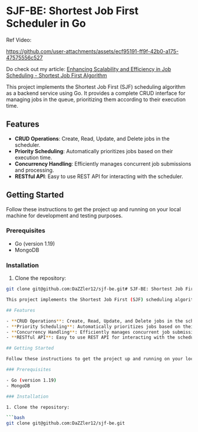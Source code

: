 
# SJF-BE: Shortest Job First Scheduler in Go

Ref Video:

https://github.com/user-attachments/assets/ecf95191-ff9f-42b0-a175-47575556c527

Do check out my article: [Enhancing Scalability and Efficiency in Job Scheduling - Shortest Job First Algorithm](https://www.linkedin.com/pulse/enhancing-scalability-efficiency-job-scheduling-first-bhattacharya-lzlzc/?trackingId=BQmZhoZvRfu2zYR4iHgChw%3D%3D)

This project implements the Shortest Job First (SJF) scheduling algorithm as a backend service using Go. It provides a complete CRUD interface for managing jobs in the queue, prioritizing them according to their execution time.

## Features

- **CRUD Operations**: Create, Read, Update, and Delete jobs in the scheduler.
- **Priority Scheduling**: Automatically prioritizes jobs based on their execution time.
- **Concurrency Handling**: Efficiently manages concurrent job submissions and processing.
- **RESTful API**: Easy to use REST API for interacting with the scheduler.

## Getting Started

Follow these instructions to get the project up and running on your local machine for development and testing purposes.

### Prerequisites

- Go (version 1.19)
- MongoDB

### Installation

1. Clone the repository:

```bash
git clone git@github.com:DaZZler12/sjf-be.git# SJF-BE: Shortest Job First Scheduler in Go

This project implements the Shortest Job First (SJF) scheduling algorithm as a backend service using Go. It provides a complete CRUD interface for managing jobs in the queue, prioritizing them according to their execution time.

## Features

- **CRUD Operations**: Create, Read, Update, and Delete jobs in the scheduler.
- **Priority Scheduling**: Automatically prioritizes jobs based on their execution time.
- **Concurrency Handling**: Efficiently manages concurrent job submissions and processing.
- **RESTful API**: Easy to use REST API for interacting with the scheduler.

## Getting Started

Follow these instructions to get the project up and running on your local machine for development and testing purposes.

### Prerequisites

- Go (version 1.19)
- MongoDB

### Installation

1. Clone the repository:

```bash
git clone git@github.com:DaZZler12/sjf-be.git
